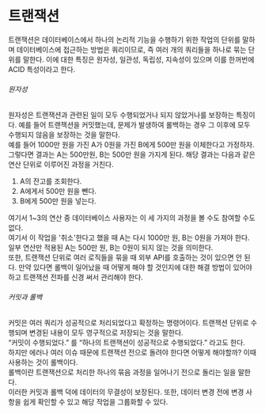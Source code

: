 # 트랜잭션
트랜잭션은 데이터베이스에서 하나의 논리적 기능을 수행하기 위한 작업의 단위를 말하며 데이터베이스에 접근하는 방법은 쿼리이므로, 즉 여러 개의 쿼리들을 하나로 묶는 단위를 말한다. 이에 대한 특징은 원자성, 일관성, 독립성, 지속성이 있으며 이를 한꺼번에 ACID 특성이라고 한다.<br/>

###### 원자성
원자성은 트랜잭션과 관련된 일이 모두 수행되었거나 되지 않았거나를 보장하는 특징이다. 예를 들어 트랜잭션을 커밋했는데, 문제가 발생하여 롤백하는 경우 그 이후에 모두 수행되지 않음을 보장하는 것을 말한다.<br/>
예를 들어 1000만 원을 가진 A가 0원을 가진 B에게 500만 원을 이체한다고 가정하자. 그렇다면 결과는 A는 500만원, B는 500만 원을 가지게 된다. 해당 결과는 다음과 같은 연산 단위로 이루어진 과정을 거친다.<br/>
1. A의 잔고를 조회한다.
2. A에게서 500만 원을 뺀다.
3. B에게 500만 원을 넣는다.

여기서 1~3의 연산 중 데이터베이스 사용자는 이 세 가지의 과정을 볼 수도 참여할 수도 없다.<br/>
여기서 이 작업을 '취소'한다고 했을 때 A는 다시 1000만 원, B는 0원을 가져야 한다. 일부 연산만 적용된 A는 500만 원, B는 0원이 되지 않는 것을 의미한다.<br/>
또한, 트랜잭션 단위로 여러 로직들을 묶을 때 외부 API를 호출하는 것이 있으면 안 된다. 만약 있다면 롤백이 일어났을 때 어떻게 해야 할 것인지에 대한 해결 방법이 있어야 하고 트랜잭션 전파를 신경 써서 관리해야 한다.

###### 커밋과 롤백
커밋은 여러 쿼리가 성공적으로 처리되었다고 확정하는 명령어이다. 트랜잭션 단위로 수행되며 변경된 내용이 모두 영구적으로 저장되는 것을 말한다. <br/>
“커밋이 수행되었다.” 를 “하나의 트랜잭션이 성공적으로 수행되었다.” 라고도 한다. <br/>
하지만 에러나 여러 이슈 때문에 트랜잭션 전으로 돌려야 한다면 어떻게 해야할까? 이때 사용하는 것이 롤백이다. <br/>
롤백이란 트랜잭션으로 처리한 하나의 묶음 과정을 일어나기 전으로 돌리는 일을 말한다.<br/>
이러한 커밋과 롤백 덕에 데이터의 무결성이 보장된다. 또한, 데이터 변경 전에 변경 사항을 쉽게 확인할 수 있고 해당 작업을 그룹화할 수 있다.<br/>
